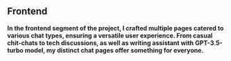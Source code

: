 ## Frontend

**In the frontend segment of the project, I crafted multiple pages catered to various chat types, ensuring a versatile user experience. From casual chit-chats to tech discussions, as well as writing assistant with GPT-3.5-turbo model, my distinct chat pages offer something for everyone.**
